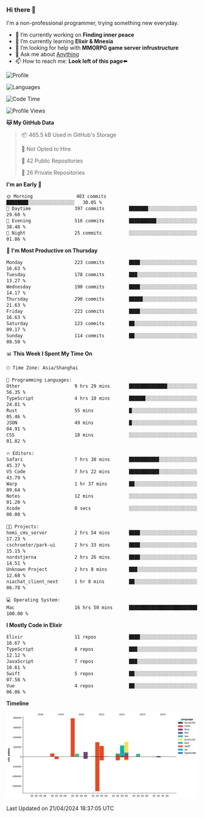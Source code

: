 ### Hi there 👋

I'm a non-professional programmer, trying something new everyday.

<!--
**dyzdyz010/dyzdyz010** is a ✨ _special_ ✨ repository because its `README.md` (this file) appears on your GitHub profile.
-->

- 🔭 I’m currently working on **Finding inner peace**
- 🌱 I’m currently learning **Elixir & Mnesia**
- 🤔 I’m looking for help with **MMORPG game server infrustructure**
- 💬 Ask me about [Anything](https://github.com/dyzdyz010/dyzdyz010/issues)
- 📫 How to reach me: **Look left of this page⬅️**

<!-- - 👯 I’m looking to collaborate on
- 😄 Pronouns: ...
- ⚡ Fun fact: ...
 -->
 
![Profile](https://github-readme-stats.vercel.app/api?username=dyzdyz010&count_private=true&show_icons=true&theme=dracula)

![Languages](https://github-readme-stats.vercel.app/api/top-langs/?username=dyzdyz010&layout=compact&theme=dracula)

<!--START_SECTION:waka-->
![Code Time](http://img.shields.io/badge/Code%20Time-1%2C370%20hrs%204%20mins-blue)

![Profile Views](http://img.shields.io/badge/Profile%20Views-0-blue)

**🐱 My GitHub Data** 

> 📦 465.5 kB Used in GitHub's Storage 
 > 
> 🚫 Not Opted to Hire
 > 
> 📜 42 Public Repositories 
 > 
> 🔑 26 Private Repositories 
 > 
**I'm an Early 🐤** 

```text
🌞 Morning                403 commits         ████████░░░░░░░░░░░░░░░░░   30.05 % 
🌆 Daytime                397 commits         ███████░░░░░░░░░░░░░░░░░░   29.60 % 
🌃 Evening                516 commits         ██████████░░░░░░░░░░░░░░░   38.48 % 
🌙 Night                  25 commits          ░░░░░░░░░░░░░░░░░░░░░░░░░   01.86 % 
```
📅 **I'm Most Productive on Thursday** 

```text
Monday                   223 commits         ████░░░░░░░░░░░░░░░░░░░░░   16.63 % 
Tuesday                  178 commits         ███░░░░░░░░░░░░░░░░░░░░░░   13.27 % 
Wednesday                190 commits         ████░░░░░░░░░░░░░░░░░░░░░   14.17 % 
Thursday                 290 commits         █████░░░░░░░░░░░░░░░░░░░░   21.63 % 
Friday                   223 commits         ████░░░░░░░░░░░░░░░░░░░░░   16.63 % 
Saturday                 123 commits         ██░░░░░░░░░░░░░░░░░░░░░░░   09.17 % 
Sunday                   114 commits         ██░░░░░░░░░░░░░░░░░░░░░░░   08.50 % 
```


📊 **This Week I Spent My Time On** 

```text
🕑︎ Time Zone: Asia/Shanghai

💬 Programming Languages: 
Other                    9 hrs 29 mins       ██████████████░░░░░░░░░░░   56.35 % 
TypeScript               4 hrs 10 mins       ██████░░░░░░░░░░░░░░░░░░░   24.81 % 
Rust                     55 mins             █░░░░░░░░░░░░░░░░░░░░░░░░   05.46 % 
JSON                     49 mins             █░░░░░░░░░░░░░░░░░░░░░░░░   04.91 % 
CSS                      18 mins             ░░░░░░░░░░░░░░░░░░░░░░░░░   01.82 % 

🔥 Editors: 
Safari                   7 hrs 38 mins       ███████████░░░░░░░░░░░░░░   45.37 % 
VS Code                  7 hrs 22 mins       ███████████░░░░░░░░░░░░░░   43.79 % 
Warp                     1 hr 37 mins        ██░░░░░░░░░░░░░░░░░░░░░░░   09.64 % 
Notes                    12 mins             ░░░░░░░░░░░░░░░░░░░░░░░░░   01.20 % 
Xcode                    0 secs              ░░░░░░░░░░░░░░░░░░░░░░░░░   00.00 % 

🐱‍💻 Projects: 
hemi_cms_server          2 hrs 54 mins       ████░░░░░░░░░░░░░░░░░░░░░   17.23 % 
cschroeter/park-ui       2 hrs 33 mins       ████░░░░░░░░░░░░░░░░░░░░░   15.15 % 
nordstjerna              2 hrs 26 mins       ████░░░░░░░░░░░░░░░░░░░░░   14.51 % 
Unknown Project          2 hrs 8 mins        ███░░░░░░░░░░░░░░░░░░░░░░   12.68 % 
niachat_client_next      1 hr 8 mins         ██░░░░░░░░░░░░░░░░░░░░░░░   06.78 % 

💻 Operating System: 
Mac                      16 hrs 50 mins      █████████████████████████   100.00 % 
```

**I Mostly Code in Elixir** 

```text
Elixir                   11 repos            ████░░░░░░░░░░░░░░░░░░░░░   16.67 % 
TypeScript               8 repos             ███░░░░░░░░░░░░░░░░░░░░░░   12.12 % 
JavaScript               7 repos             ███░░░░░░░░░░░░░░░░░░░░░░   10.61 % 
Swift                    5 repos             ██░░░░░░░░░░░░░░░░░░░░░░░   07.58 % 
Vue                      4 repos             ██░░░░░░░░░░░░░░░░░░░░░░░   06.06 % 
```



**Timeline**

![Lines of Code chart](https://raw.githubusercontent.com/dyzdyz010/dyzdyz010/master/assets/bar_graph.png)


 Last Updated on 21/04/2024 18:37:05 UTC
<!--END_SECTION:waka-->
